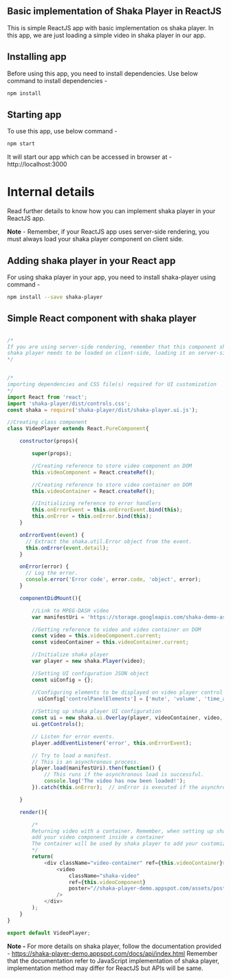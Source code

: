 ## Basic implementation of Shaka Player in ReactJS

This is simple ReactJS app with basic implementation os shaka player. In this app, we are just loading a simple video in shaka player in our app.

## Installing app

Before using this app, you need to install dependencies. Use below command to install dependencies -

```sh
npm install
```

## Starting app

To use this app, use below command -

```sh
npm start
```

It will start our app which can be accessed in browser at - http://localhost:3000


# Internal details

Read further details to know how you can implement shaka player in your ReactJS app.

**Note** - Remember, if your ReactJS app uses server-side rendering, you must always load your shaka player component on client side.

## Adding shaka player in your React app

For using shaka player in your app, you need to install shaka-player using command -

```sh
npm install --save shaka-player
```

## Simple React component with shaka player

```js

/*
If you are using server-side rendering, remember that this component should be loaded on client-side
shaka player needs to be loaded on client-side, loading it on server-side may lead to error or undesired results
*/


/*
importing dependencies and CSS file(s) required for UI customization
*/
import React from 'react';
import 'shaka-player/dist/controls.css';
const shaka = require('shaka-player/dist/shaka-player.ui.js');

//Creating class component
class VideoPlayer extends React.PureComponent{

	constructor(props){

		super(props);

		//Creating reference to store video component on DOM
		this.videoComponent = React.createRef();

		//Creating reference to store video container on DOM
		this.videoContainer = React.createRef();

		//Initializing reference to error handlers
		this.onErrorEvent = this.onErrorEvent.bind(this);
		this.onError = this.onError.bind(this);
	}

	onErrorEvent(event) {
	  // Extract the shaka.util.Error object from the event.
	  this.onError(event.detail);
	}

	onError(error) {
	  // Log the error.
	  console.error('Error code', error.code, 'object', error);
	}

	componentDidMount(){

		//Link to MPEG-DASH video
		var manifestUri = 'https://storage.googleapis.com/shaka-demo-assets/angel-one/dash.mpd';

		//Getting reference to video and video container on DOM
		const video = this.videoComponent.current;
		const videoContainer = this.videoContainer.current;

		//Initialize shaka player
		var player = new shaka.Player(video);

		//Setting UI configuration JSON object
		const uiConfig = {};

		//Configuring elements to be displayed on video player control panel
		  uiConfig['controlPanelElements'] = ['mute', 'volume', 'time_and_duration', 'fullscreen', 'overflow_menu', ];
		  
		//Setting up shaka player UI configuration
      	const ui = new shaka.ui.Overlay(player, videoContainer, video, uiConfig);
      	ui.getControls();

		// Listen for error events.
  		player.addEventListener('error', this.onErrorEvent);

  		// Try to load a manifest.
	  	// This is an asynchronous process.
	  	player.load(manifestUri).then(function() {
		    // This runs if the asynchronous load is successful.
		    console.log('The video has now been loaded!');
	  	}).catch(this.onError);  // onError is executed if the asynchronous load fails.

	}

	render(){

		/*
		Returning video with a container. Remember, when setting up shaka player with custom UI, you must
		add your video component inside a container
		The container will be used by shaka player to add your customized UI for the player
		*/
		return(
			<div className="video-container" ref={this.videoContainer}>
				<video 
					className="shaka-video"
					ref={this.videoComponent}
					poster="//shaka-player-demo.appspot.com/assets/poster.jpg"
				/>
			</div>
		);
	}
}

export default VideoPlayer;
```

**Note -** For more details on shaka player, follow the documentation provided -
https://shaka-player-demo.appspot.com/docs/api/index.html
Remember that the documentation refer to JavaScript implementation of shaka player, implementation method may differ for ReactJS but APIs will be same.
